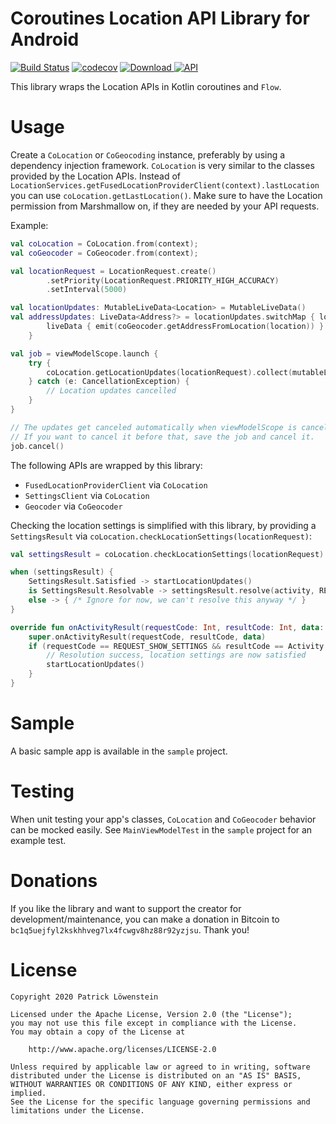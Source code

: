 # Coroutines Location API Library for Android

[![Build Status](https://travis-ci.org/patloew/CoLocation.svg?branch=master)](https://travis-ci.org/patloew/CoLocation) [![codecov](https://codecov.io/gh/patloew/CoLocation/branch/master/graph/badge.svg)](https://codecov.io/gh/patloew/CoLocation) [![Download](https://api.bintray.com/packages/patloew/maven/CoLocation/images/download.svg) ](https://bintray.com/patloew/maven/CoLocation/_latestVersion) [![API](https://img.shields.io/badge/API-14%2B-brightgreen.svg?style=flat)](https://android-arsenal.com/api?level=14)

This library wraps the Location APIs in Kotlin coroutines and `Flow`.

# Usage

Create a `CoLocation` or `CoGeocoding` instance, preferably by using a dependency injection framework. `CoLocation` is
very similar to the classes provided by the Location APIs. Instead of `LocationServices.getFusedLocationProviderClient(context).lastLocation`
you can use `coLocation.getLastLocation()`. Make sure to have the Location permission from Marshmallow on, if they are
needed by your API requests.

Example:

```kotlin
val coLocation = CoLocation.from(context);
val coGeocoder = CoGeocoder.from(context);

val locationRequest = LocationRequest.create()
        .setPriority(LocationRequest.PRIORITY_HIGH_ACCURACY)
        .setInterval(5000)

val locationUpdates: MutableLiveData<Location> = MutableLiveData()
val addressUpdates: LiveData<Address?> = locationUpdates.switchMap { location ->
        liveData { emit(coGeocoder.getAddressFromLocation(location)) }
    }

val job = viewModelScope.launch {
    try {
        coLocation.getLocationUpdates(locationRequest).collect(mutableLocationUpdates::postValue)
    } catch (e: CancellationException) {
        // Location updates cancelled
    }
}

// The updates get canceled automatically when viewModelScope is cancelled.
// If you want to cancel it before that, save the job and cancel it.
job.cancel()
```

The following APIs are wrapped by this library:

* `FusedLocationProviderClient` via `CoLocation`
* `SettingsClient` via `CoLocation`
* `Geocoder` via `CoGeocoder`

Checking the location settings is simplified with this library, by providing a `SettingsResult` via
`coLocation.checkLocationSettings(locationRequest)`:

```kotlin
val settingsResult = coLocation.checkLocationSettings(locationRequest)

when (settingsResult) {
    SettingsResult.Satisfied -> startLocationUpdates()
    is SettingsResult.Resolvable -> settingsResult.resolve(activity, REQUEST_SHOW_SETTINGS)
    else -> { /* Ignore for now, we can't resolve this anyway */ }
}

override fun onActivityResult(requestCode: Int, resultCode: Int, data: Intent?) {
    super.onActivityResult(requestCode, resultCode, data)
    if (requestCode == REQUEST_SHOW_SETTINGS && resultCode == Activity.RESULT_OK) {
        // Resolution success, location settings are now satisfied
        startLocationUpdates()
    }
}
```

# Sample

A basic sample app is available in the `sample` project.

# Testing

When unit testing your app's classes, `CoLocation` and `CoGeocoder` behavior can be mocked easily. See
`MainViewModelTest` in the `sample` project for an example test.

# Donations

If you like the library and want to support the creator for development/maintenance, you can make a donation in Bitcoin
to `bc1q5uejfyl2kskhhveg7lx4fcwgv8hz88r92yzjsu`. Thank you!

# License

	Copyright 2020 Patrick Löwenstein

	Licensed under the Apache License, Version 2.0 (the "License");
	you may not use this file except in compliance with the License.
	You may obtain a copy of the License at

	    http://www.apache.org/licenses/LICENSE-2.0

	Unless required by applicable law or agreed to in writing, software
	distributed under the License is distributed on an "AS IS" BASIS,
	WITHOUT WARRANTIES OR CONDITIONS OF ANY KIND, either express or implied.
	See the License for the specific language governing permissions and
	limitations under the License.
